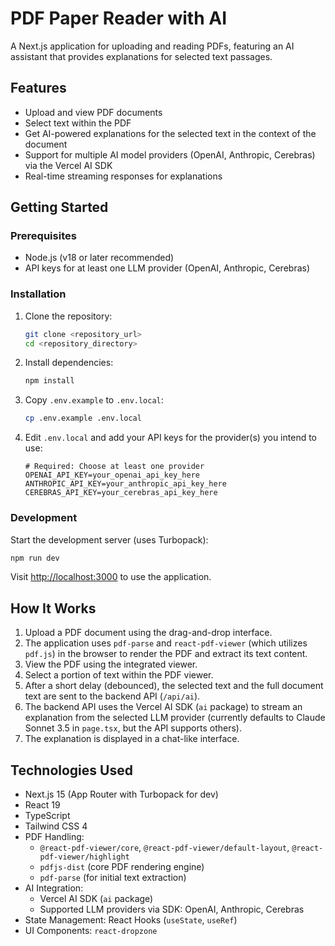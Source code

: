 # PDF Paper Reader with AI

A Next.js application for uploading and reading PDFs, featuring an AI assistant that provides explanations for selected text passages.

## Features

- Upload and view PDF documents
- Select text within the PDF
- Get AI-powered explanations for the selected text in the context of the document
- Support for multiple AI model providers (OpenAI, Anthropic, Cerebras) via the Vercel AI SDK
- Real-time streaming responses for explanations

## Getting Started

### Prerequisites

- Node.js (v18 or later recommended)
- API keys for at least one LLM provider (OpenAI, Anthropic, Cerebras)

### Installation

1.  Clone the repository:
    ```bash
    git clone <repository_url>
    cd <repository_directory>
    ```
2.  Install dependencies:
    ```bash
    npm install
    ```
3.  Copy `.env.example` to `.env.local`:
    ```bash
    cp .env.example .env.local
    ```
4.  Edit `.env.local` and add your API keys for the provider(s) you intend to use:
    ```
    # Required: Choose at least one provider
    OPENAI_API_KEY=your_openai_api_key_here
    ANTHROPIC_API_KEY=your_anthropic_api_key_here
    CEREBRAS_API_KEY=your_cerebras_api_key_here
    ```

### Development

Start the development server (uses Turbopack):

```bash
npm run dev
```

Visit [http://localhost:3000](http://localhost:3000) to use the application.

## How It Works

1.  Upload a PDF document using the drag-and-drop interface.
2.  The application uses `pdf-parse` and `react-pdf-viewer` (which utilizes `pdf.js`) in the browser to render the PDF and extract its text content.
3.  View the PDF using the integrated viewer.
4.  Select a portion of text within the PDF viewer.
5.  After a short delay (debounced), the selected text and the full document text are sent to the backend API (`/api/ai`).
6.  The backend API uses the Vercel AI SDK (`ai` package) to stream an explanation from the selected LLM provider (currently defaults to Claude Sonnet 3.5 in `page.tsx`, but the API supports others).
7.  The explanation is displayed in a chat-like interface.

## Technologies Used

- Next.js 15 (App Router with Turbopack for dev)
- React 19
- TypeScript
- Tailwind CSS 4
- PDF Handling:
  - `@react-pdf-viewer/core`, `@react-pdf-viewer/default-layout`, `@react-pdf-viewer/highlight`
  - `pdfjs-dist` (core PDF rendering engine)
  - `pdf-parse` (for initial text extraction)
- AI Integration:
  - Vercel AI SDK (`ai` package)
  - Supported LLM providers via SDK: OpenAI, Anthropic, Cerebras
- State Management: React Hooks (`useState`, `useRef`)
- UI Components: `react-dropzone`
